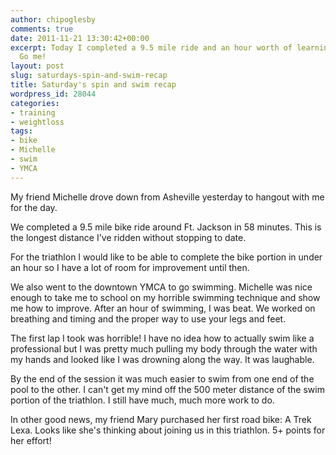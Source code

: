 ```yaml
---
author: chipoglesby
comments: true
date: 2011-11-21 13:30:42+00:00
excerpt: Today I completed a 9.5 mile ride and an hour worth of learning how to swim.
  Go me!
layout: post
slug: saturdays-spin-and-swim-recap
title: Saturday's spin and swim recap
wordpress_id: 28044
categories:
- training
- weightloss
tags:
- bike
- Michelle
- swim
- YMCA
---
```


My friend Michelle drove down from Asheville yesterday to hangout with me for the day.

We completed a 9.5 mile bike ride around Ft. Jackson in 58 minutes. This is the longest distance I've ridden without stopping to date.

For the triathlon I would like to be able to complete the bike portion in under an hour so I have a lot of room for improvement until then.

We also went to the downtown YMCA to go swimming. Michelle was nice enough to take me to school on my horrible swimming technique and show me how to improve. After an hour of swimming, I was beat. We worked on breathing and timing and the proper way to use your legs and feet.

The first lap I took was horrible! I have no idea how to actually swim like a professional but I was pretty much pulling my body through the water with my hands and looked like I was drowning along the way. It was laughable.

By the end of the session it was much easier to swim from one end of the pool to the other. I can't get my mind off the 500 meter distance of the swim portion of the triathlon. I still have much, much more work to do.

In other good news, my friend Mary purchased her first road bike: A Trek Lexa. Looks like she's thinking about joining us in this triathlon. 5+ points for her effort!
